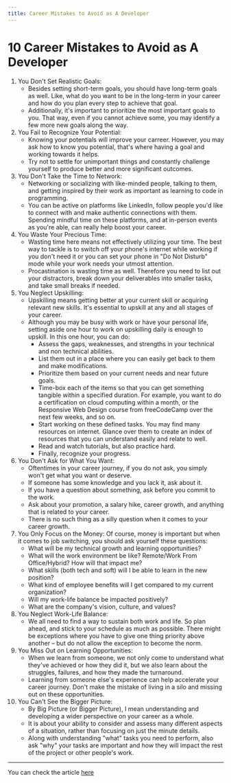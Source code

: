 ```yaml
---
title: Career Mistakes to Avoid as A Developer
---
```


# 10 Career Mistakes to Avoid as A Developer

1. You Don't Set Realistic Goals: 
    - Besides setting short-term goals, you should have long-term goals as well. Like, what do you want to be in the long-term in your career and how do you plan every step to achieve that goal. 
    - Additionally, it's important to prioritize the most important goals to you. That way, even if you cannot achieve some, you may identify a few more new goals along the way. 
2. You Fail to Recognize Your Potential: 
    - Knowing your potentials will improve your carreer. However, you may ask how to know you potential, that's where having a goal and working towards it helps. 
    - Try not to settle for unimportant things and constantly challenge yourself to produce better and more significant outcomes.
3. You Don't Take the Time to Network: 
    - Networking or socializing with like-minded people, talking to them, and getting inspired by their work as important as learning to code in programming. 
    - You can be active on platforms like LinkedIn, follow people you'd like to connect with and make authentic connections with them. Spending mindful time on these platforms, and at in-person events as you're able, can really help boost your career.
4. You Waste Your Precious Time: 
    - Wasting time here means not effectively utilizing your time. The best way to tackle is to switch off your phone's internet while working if you don't need it or you can set your phone in "Do Not Disturb" mode while your work needs your utmost attention.
    - Procastination is wasting time as well. Therefore you need to list out your distractors, break down your deliverables into smaller tasks, and take small breaks if needed. 
5. You Neglect Upskilling: 
    - Upskilling means getting better at your current skill or acquiring relevant new skills. It's essential to upskill at any and all stages of your career.
    - Although you may be busy with work or have your personal life, setting aside one hour to work on upskilling daily is enough to upskill. In this one hour, you can do:
        - Assess the gaps, weaknesses, and strengths in your technical and non technical abilities.
        - List them out in a place where you can easily get back to them and make modifications.
        - Prioritize them based on your current needs and near future goals.
        - Time-box each of the items so that you can get something tangible within a specified duration. For example, you want to do a certification on cloud computing within a month, or the Responsive Web Design course from freeCodeCamp over the next few weeks, and so on.
        - Start working on these defined tasks. You may find many resources on internet. Glance over them to create an index of resources that you can understand easily and relate to well.
        - Read and watch tutorials, but also practice hard.
        - Finally, recognize your progress.
6. You Don't Ask for What You Want: 
    - Oftentimes in your career journey, if you do not ask, you simply won't get what you want or deserve. 
    - If someone has some knowledge and you lack it, ask about it. 
    - If you have a question about something, ask before you commit to the work. 
    - Ask about your promotion, a salary hike, career growth, and anything that is related to your career. 
    - There is no such thing as a silly question when it comes to your career growth.
7. You Only Focus on the Money: Of course, money is important but when it comes to job switching, you should ask yourself these questions:
    - What will be my technical growth and learning opportunities?
    - What will the work environment be like? Remote/Work From Office/Hybrid? How will that impact me?
    - What skills (both tech and soft) will I be able to learn in the new position?
    - What kind of employee benefits will I get compared to my current organization?
    - Will my work-life balance be impacted positively?
    - What are the company's vision, culture, and values?
8. You Neglect Work-Life Balance: 
    - We all need to find a way to sustain both work and life. So plan ahead, and stick to your schedule as much as possible. There might be exceptions where you have to give one thing priority above another – but do not allow the exception to become the norm.
9. You Miss Out on Learning Opportunities: 
    - When we learn from someone, we not only come to understand what they've achieved or how they did it, but we also learn about the struggles, failures, and how they made the turnaround. 
    - Learning from someone else's experience can help accelerate your career journey. Don't make the mistake of living in a silo and missing out on these opportunities.
10. You Can't See the Bigger Picture: 
    - By Big Picture (or Bigger Picture), I mean understanding and developing a wider perspective on your career as a whole. 
    - It is about your ability to consider and assess many different aspects of a situation, rather than focusing on just the minute details. 
    - Along with understanding "what" tasks you need to perform, also ask "why" your tasks are important and how they will impact the rest of the project or other people's work.

---
You can check the article [here](https://www.freecodecamp.org/news/career-mistakes-to-avoid-as-a-dev/?ref=dailydev)